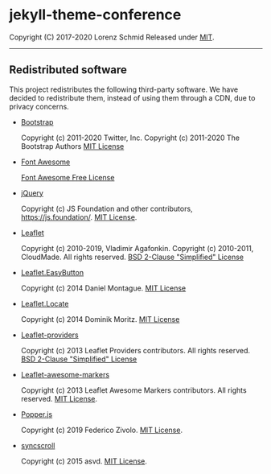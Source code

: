 # jekyll-theme-conference

Copyright (C) 2017-2020 Lorenz Schmid
Released under [MIT](LICENSE.md).

---

## Redistributed software

This project redistributes the following third-party software. We have decided to redistribute them, instead of using them through a CDN, due to privacy concerns.

 - [Bootstrap](https://getbootstrap.com)

    Copyright (c) 2011-2020 Twitter, Inc.
    Copyright (c) 2011-2020 The Bootstrap Authors
    [MIT License](https://github.com/twbs/bootstrap/blob/master/LICENSE)

 - [Font Awesome](https://fontawesome.com/)

    [Font Awesome Free License](https://fontawesome.com/license/free)

 - [jQuery](https://jquery.com)

    Copyright (c) JS Foundation and other contributors, https://js.foundation/.
    [MIT License](http://opensource.org/licenses/MIT).

 - [Leaflet](https://leafletjs.com/)

    Copyright (c) 2010-2019, Vladimir Agafonkin.
    Copyright (c) 2010-2011, CloudMade.
    All rights reserved.
    [BSD 2-Clause "Simplified" License](https://github.com/Leaflet/Leaflet/blob/master/LICENSE)

 - [Leaflet.EasyButton](https://github.com/CliffCloud/Leaflet.EasyButton/)

    Copyright (c) 2014 Daniel Montague.
    [MIT License](https://github.com/CliffCloud/Leaflet.EasyButton/blob/master/LICENSE)

 - [Leaflet.Locate](https://github.com/domoritz/leaflet-locatecontrol/)

    Copyright (c) 2014 Dominik Moritz.
    [MIT License](https://github.com/domoritz/leaflet-locatecontrol/blob/gh-pages/LICENSE)

 - [Leaflet-providers](https://github.com/leaflet-extras/leaflet-providers/)

    Copyright (c) 2013 Leaflet Providers contributors.
    All rights reserved.
    [BSD 2-Clause "Simplified" License](https://github.com/leaflet-extras/leaflet-providers/blob/master/license.md)
 
 - [Leaflet-awesome-markers](https://github.com/lvoogdt/Leaflet.awesome-markers)

    Copyright (c) 2013 Leaflet Awesome Markers contributors.
    All rights reserved.
    [MIT License](https://github.com/popperjs/popper-core/blob/master/LICENSE.md).

 - [Popper.js](https://popper.js.org)

    Copyright (c) 2019 Federico Zivolo.
    [MIT License](https://github.com/popperjs/popper-core/blob/master/LICENSE.md).

 - [syncscroll](https://github.com/asvd/syncscroll)

    Copyright (c) 2015 asvd.
    [MIT License](https://github.com/asvd/syncscroll/blob/master/LICENSE).
